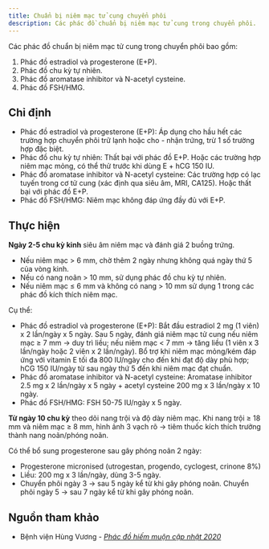 ```yaml
---
title: Chuẩn bị niêm mạc tử cung chuyển phôi
description: Các phác đồ chuẩn bị niêm mạc tử cung trong chuyển phôi.
---
```


Các phác đồ chuẩn bị niêm mạc tử cung trong chuyển phôi bao gồm:

1. Phác đồ estradiol và progesterone (E+P).
2. Phác đồ chu kỳ tự nhiên.
3. Phác đồ aromatase inhibitor và N-acetyl cysteine.
4. Phác đồ FSH/HMG.

## Chỉ định

- Phác đồ estradiol và progesterone (E+P): Áp dụng cho hầu hết các trường hợp chuyển phôi trữ lạnh hoặc cho - nhận trứng, trừ 1 số trường hợp đặc biệt.
- Phác đồ chu kỳ tự nhiên: Thất bại với phác đồ E+P. Hoặc các trường hợp niêm mạc mỏng, có thể thử trước khi dùng E + hCG 150 IU.
- Phác đồ aromatase inhibitor và N-acetyl cysteine: Các trường hợp có lạc tuyến trong cơ tử cung (xác định qua siêu âm, MRI, CA125). Hoặc thất bại với phác đồ E+P.
- Phác đồ FSH/HMG: Niêm mạc không đáp ứng đầy đủ với E+P.

## Thực hiện

**Ngày 2-5 chu kỳ kinh** siêu âm niêm mạc và đánh giá 2 buồng trứng.

- Nếu niêm mạc > 6 mm, chờ thêm 2 ngày nhưng không quá ngày thứ 5 của vòng kinh.
- Nếu có nang noãn > 10 mm, sử dụng phác đồ chu kỳ tự nhiên.
- Nếu niêm mạc ≤ 6 mm và không có nang > 10 mm sử dụng 1 trong các phác đồ kích thích niêm mạc.

Cụ thể:

- Phác đồ estradiol và progesterone (E+P): Bắt đầu estradiol 2 mg (1 viên) x 2 lần/ngày x 5 ngày. Sau 5 ngày, đánh giá niêm mạc tử cung nếu niêm mạc ≥ 7 mm → duy trì liều; nếu niêm mạc < 7 mm → tăng liều (1 viên x 3 lần/ngày hoặc 2 viên x 2 lần/ngày). Bổ trợ khi niêm mạc mỏng/kém đáp ứng với vitamin E tối đa 800 IU/ngày cho đến khi đạt độ dày phù hợp; hCG 150 IU/ngày từ sau ngày thứ 5 đến khi niêm mạc đạt chuẩn.
- Phác đồ aromatase inhibitor và N-acetyl cysteine: Aromatase inhibitor 2.5 mg x 2 lần/ngày x 5 ngày + acetyl cysteine 200 mg x 3 lần/ngày x 10 ngày.
- Phác đồ FSH/HMG: FSH 50-75 IU/ngày x 5 ngày.

**Từ ngày 10 chu kỳ** theo dõi nang trội và độ dày niêm mạc. Khi nang trội ≥ 18 mm và niêm mạc ≥ 8 mm, hình ảnh 3 vạch rõ → tiêm thuốc kích thích trưởng thành nang noãn/phóng noãn.

Có thể bổ sung progesterone sau gây phóng noãn 2 ngày:

- Progesterone micronised (utrogestan, progendo, cyclogest, crinone 8%)
- Liều: 200 mg x 3 lần/ngày, dùng 3-5 ngày.
- Chuyển phôi ngày 3 → sau 5 ngày kể từ khi gây phóng noãn. Chuyển phôi ngày 5 → sau 7 ngày kể từ khi gây phóng noãn.

## Nguồn tham khảo

- Bệnh viện Hùng Vương - [_Phác đồ hiếm muộn cập nhật 2020_](https://bvhungvuong.vn/danh-cho-nhan-vien/phac-do-hiem-muon-cap-nhat-2020)
